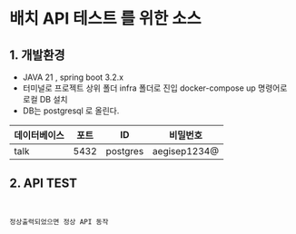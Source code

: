 # 배치 API 테스트 를 위한 소스 

## 1. 개발환경
* JAVA 21 , spring boot 3.2.x
* 터미널로 프로젝트 상위 폴더 infra 폴더로 진입 docker-compose up 명령어로 로컬 DB 설치
* DB는 postgresql 로 올린다.

| 데이터베이스 |  포트   | ID | 비밀번호 |
|---|------|---|---|
| talk | 5432 | postgres | aegisep1234@ |


## 2. API TEST
 

````


정상출력되었으면 정상 API 동작
````